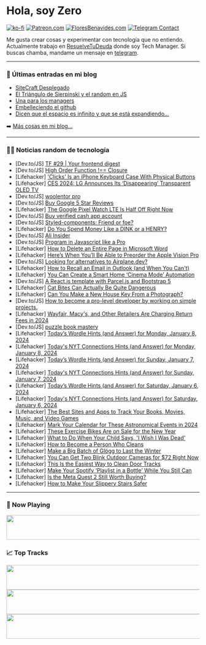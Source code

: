 # Hola, soy Zero

[![ko-fi](https://ko-fi.com/img/githubbutton_sm.svg)](https://ko-fi.com/J3J4N0LUK)
[![Patreon.com](https://img.shields.io/endpoint.svg?url=https%3A%2F%2Fshieldsio-patreon.vercel.app%2Fapi%3Fusername%3Dzerodragon%26type%3Dpatrons&style=for-the-badge)](https://patreon.com/zerodragon)
[![FloresBenavides.com](https://img.shields.io/website?down_message=oops&label=MiBlog&style=for-the-badge&up_message=online&url=https%3A%2F%2Ffloresbenavides.com)](https://floresbenavides.com)
[![Telegram Contact](https://img.shields.io/badge/escr%C3%ADbeme-ZeroDragon-%2326A5E4?style=for-the-badge&logo=telegram)](https://t.me/zerodragon)

Me gusta crear cosas y experimentar con tecnología que no entiendo.
Actualmente trabajo en [ResuelveTuDeuda](http://github.com/resuelve) donde soy Tech Manager.
Si buscas chamba, mandame un mensaje en [telegram](https://t.me/zerodragon).

---

### 📕 Últimas entradas en mi blog
<!-- BLOG-POST-LIST:START -->
- [SiteCraft Desplegado](https://floresbenavides.com/sitecraft-desplegado/)
- [El Triángulo de Sierpinski y el random en JS](https://floresbenavides.com/el-triangulo-de-sierpinski-y-el-random-en-js/)
- [Una para los managers](https://floresbenavides.com/una-para-los-managers/)
- [Embelleciendo el github](https://floresbenavides.com/embelleciendo-el-github/)
- [Dicen que el espacio es infinito y que se está expandiendo…](https://floresbenavides.com/dicen-que-el-espacio-es-infinito-y-que-se-esta-expandiendo/)
<!-- BLOG-POST-LIST:END -->

➡️ [Más cosas en mi blog...](https://floresbenavides.com)

---

### 👨‍💻 Noticias random de tecnología
<!-- TECH-POSTS:START -->
- [Dev.to/JS] [TF #29 | Your frontend digest](https://dev.to/tech-foutraque/tf-29-your-frontend-digest-67p)
- [Dev.to/JS] [High Order Function !== Closure](https://dev.to/heres/high-order-function-closures-29d8)
- [Lifehacker] [&#39;Clicks&#39; Is an iPhone Keyboard Case With Physical Buttons](https://lifehacker.com/tech/clicks-iphone-keyboard-case)
- [Lifehacker] [CES 2024: LG Announces Its ‘Disappearing’ Transparent OLED TV](https://lifehacker.com/tech/lg-unveils-its-transparent-oled-tv-at-ces2024)
- [Dev.to/JS] [woolentor pro](https://dev.to/rankkmarket/woolentor-pro-14f8)
- [Dev.to/JS] [Buy Google 5 Star Reviews](https://dev.to/victorgalvan3676/buy-google-5-star-reviews-icn)
- [Lifehacker] [The Google Pixel Watch LTE Is Half Off Right Now](https://lifehacker.com/tech/google-pixel-watch-lte-on-sale)
- [Dev.to/JS] [Buy verified cash app account](https://dev.to/victorgalvan3676/buy-verified-cash-app-account-4nn2)
- [Dev.to/JS] [Styled-components: Friend or foe?](https://dev.to/miasalazar/styled-components-friend-or-foe-1k53)
- [Lifehacker] [Do You Spend Money Like a DINK or a HENRY?](https://lifehacker.com/money/what-is-a-dink-or-a-henry)
- [Dev.to/JS] [Ali Insider](https://dev.to/wsovn112/ali-insider-3o0j)
- [Dev.to/JS] [Program in Javascript like a Pro](https://dev.to/miasalazar/program-in-javascript-like-a-pro-m83)
- [Lifehacker] [How to Delete an Entire Page in Microsoft Word](https://lifehacker.com/tech/how-to-delete-a-page-in-word)
- [Lifehacker] [Here’s When You’ll Be Able to Preorder the Apple Vision Pro](https://lifehacker.com/tech/how-to-preorder-apple-vision-pro)
- [Dev.to/JS] [Looking for alternatives to Airplane.dev?](https://dev.to/gayatrisachdev1/looking-for-alternatives-to-airplanedev-pnc)
- [Lifehacker] [How to Recall an Email in Outlook &lpar;and When You Can&#39;t&rpar;](https://lifehacker.com/work/how-to-recall-an-outlook-email)
- [Lifehacker] [You Can Create a Smart Home ‘Cinema Mode’ Automation](https://lifehacker.com/tech/set-up-a-cinema-mode-in-your-home-using-your-smart-hub)
- [Dev.to/JS] [A React.js template with Parcel.js and Bootstrap 5](https://dev.to/lucassul/a-reactjs-template-with-parceljs-and-bootstrap-5-1pm5)
- [Lifehacker] [Cat Bites Can Actually Be Quite Dangerous](https://lifehacker.com/health/cat-bites-can-be-dangerous)
- [Lifehacker] [Can You Make a New House Key From a Photograph?](https://lifehacker.com/home/make-house-key-from-photograph)
- [Dev.to/JS] [How to become a pro-level developer by working on simple projects.](https://dev.to/arize99/how-to-become-a-pro-level-developer-by-working-on-simple-projects-4k16)
- [Lifehacker] [Wayfair, Macy&#39;s, and Other Retailers Are Charging Return Fees in 2024](https://lifehacker.com/money/stores-charging-return-fees)
- [Dev.to/JS] [puzzle book mastery](https://dev.to/rankkmarket/puzzle-book-mastery-12ef)
- [Lifehacker] [Today’s Wordle Hints &lpar;and Answer&rpar; for Monday, January 8, 2024](https://lifehacker.com/entertainment/wordle-answer-today-january-8-2024)
- [Lifehacker] [Today&#39;s NYT Connections Hints &lpar;and Answer&rpar; for Monday, January 8, 2024](https://lifehacker.com/entertainment/nyt-connections-answer-today-january-8-2024)
- [Lifehacker] [Today’s Wordle Hints &lpar;and Answer&rpar; for Sunday, January 7, 2024](https://lifehacker.com/entertainment/wordle-answer-today-january-7-2024)
- [Lifehacker] [Today&#39;s NYT Connections Hints &lpar;and Answer&rpar; for Sunday, January 7, 2024](https://lifehacker.com/entertainment/nyt-connections-answer-today-january-7-2024)
- [Lifehacker] [Today’s Wordle Hints &lpar;and Answer&rpar; for Saturday, January 6, 2024](https://lifehacker.com/entertainment/wordle-answer-today-january-6-2024)
- [Lifehacker] [Today&#39;s NYT Connections Hints &lpar;and Answer&rpar; for Saturday, January 6, 2024](https://lifehacker.com/entertainment/nyt-connections-answer-today-january-6-2024)
- [Lifehacker] [The Best Sites and Apps to Track Your Books, Movies, Music, and Video Games](https://lifehacker.com/best-sites-apps-to-track-books-movies-music-games)
- [Lifehacker] [Mark Your Calendar for These Astronomical Events in 2024](https://lifehacker.com/science/astronomy-events-in-2024)
- [Lifehacker] [These Exercise Bikes Are on Sale for the New Year](https://lifehacker.com/health/exercise-bike-sales-for-the-new-year)
- [Lifehacker] [What to Do When Your Child Says, &#39;I Wish I Was Dead&#39;](https://lifehacker.com/health/what-to-do-when-your-child-says-i-wish-i-was-dead)
- [Lifehacker] [How to Become a Person Who Cleans](https://lifehacker.com/home/how-to-find-the-motivation-to-clean)
- [Lifehacker] [Make a Big Batch of Glögg to Last the Winter](https://lifehacker.com/food-drink/easy-glogg-recipe)
- [Lifehacker] [You Can Get Two Blink Outdoor Cameras for $72 Right Now](https://lifehacker.com/tech/you-can-get-two-blink-outdoor-cameras-for-more-than-half-off)
- [Lifehacker] [This Is the Easiest Way to Clean Door Tracks](https://lifehacker.com/home/the-easiest-way-to-clean-door-tracks)
- [Lifehacker] [Make Your Spotify ‘Playlist in a Bottle’ While You Still Can](https://lifehacker.com/tech/how-to-make-your-spotify-playlist-in-a-bottle)
- [Lifehacker] [Is the Meta Quest 2 Still Worth Buying?](https://lifehacker.com/tech/is-the-meta-quest-2-still-worth-buying)
- [Lifehacker] [How to Make Your Slippery Stairs Safer](https://lifehacker.com/home/how-to-fix-slippery-stairs)<!-- TECH-POSTS:END -->

---

### 🎵 Now Playing
<a href="https://spotify-now-playing-dun.vercel.app/now-playing?open"><img src="https://spotify-now-playing-dun.vercel.app/now-playing" width="540" height="64"></a>

### 📈 Top Tracks
<a href="https://spotify-now-playing-dun.vercel.app/top-tracks?i=1&open"><img src="https://spotify-now-playing-dun.vercel.app/top-tracks?i=1" width="540" height="64"></a>
<a href="https://spotify-now-playing-dun.vercel.app/top-tracks?i=2&open"><img src="https://spotify-now-playing-dun.vercel.app/top-tracks?i=2" width="540" height="64"></a>
<a href="https://spotify-now-playing-dun.vercel.app/top-tracks?i=3&open"><img src="https://spotify-now-playing-dun.vercel.app/top-tracks?i=3" width="540" height="64"></a>
